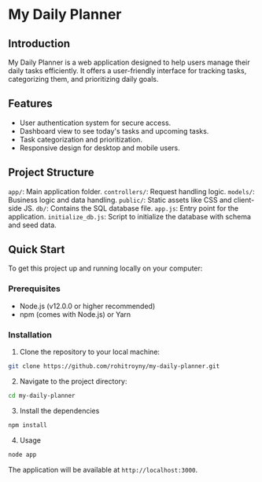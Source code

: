 # My Daily Planner

## Introduction
My Daily Planner is a web application designed to help users manage their daily tasks efficiently. It offers a user-friendly interface for tracking tasks, categorizing them, and prioritizing daily goals.

## Features
- User authentication system for secure access.
- Dashboard view to see today's tasks and upcoming tasks.
- Task categorization and prioritization.
- Responsive design for desktop and mobile users.

## Project Structure
`app/`: Main application folder.
`controllers/`: Request handling logic.
`models/`: Business logic and data handling.
`public/`: Static assets like CSS and client-side JS.
`db/`: Contains the SQL database file.
`app.js`: Entry point for the application.
`initialize_db.js`: Script to initialize the database with schema and seed data.

## Quick Start
To get this project up and running locally on your computer:

### Prerequisites
- Node.js (v12.0.0 or higher recommended)
- npm (comes with Node.js) or Yarn

### Installation
1. Clone the repository to your local machine:
```bash
git clone https://github.com/rohitroyny/my-daily-planner.git
```

2. Navigate to the project directory:
```bash
cd my-daily-planner
```

3. Install the dependencies
```bash
npm install
```

4. Usage
```bash
node app
```

The application will be available at `http://localhost:3000`.
